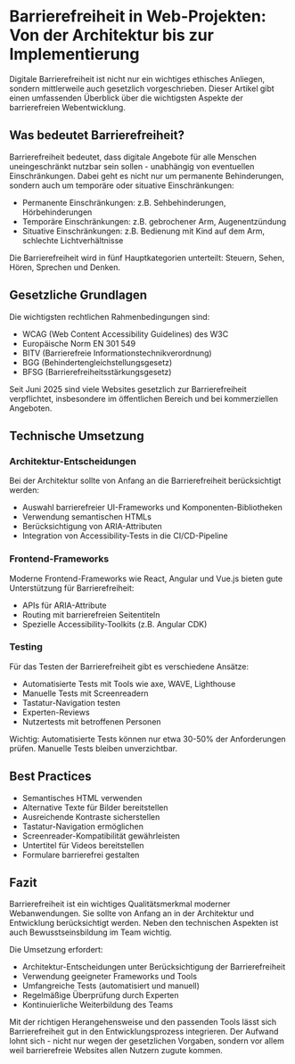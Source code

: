 # Barrierefreiheit in Web-Projekten: Von der Architektur bis zur Implementierung

Digitale Barrierefreiheit ist nicht nur ein wichtiges ethisches Anliegen, sondern mittlerweile auch gesetzlich vorgeschrieben. Dieser Artikel gibt einen umfassenden Überblick über die wichtigsten Aspekte der barrierefreien Webentwicklung.

## Was bedeutet Barrierefreiheit?

Barrierefreiheit bedeutet, dass digitale Angebote für alle Menschen uneingeschränkt nutzbar sein sollen - unabhängig von eventuellen Einschränkungen. Dabei geht es nicht nur um permanente Behinderungen, sondern auch um temporäre oder situative Einschränkungen:

- Permanente Einschränkungen: z.B. Sehbehinderungen, Hörbehinderungen
- Temporäre Einschränkungen: z.B. gebrochener Arm, Augenentzündung  
- Situative Einschränkungen: z.B. Bedienung mit Kind auf dem Arm, schlechte Lichtverhältnisse

Die Barrierefreiheit wird in fünf Hauptkategorien unterteilt: Steuern, Sehen, Hören, Sprechen und Denken.

## Gesetzliche Grundlagen

Die wichtigsten rechtlichen Rahmenbedingungen sind:

- WCAG (Web Content Accessibility Guidelines) des W3C
- Europäische Norm EN 301 549
- BITV (Barrierefreie Informationstechnikverordnung) 
- BGG (Behindertengleichstellungsgesetz)
- BFSG (Barrierefreiheitsstärkungsgesetz)

Seit Juni 2025 sind viele Websites gesetzlich zur Barrierefreiheit verpflichtet, insbesondere im öffentlichen Bereich und bei kommerziellen Angeboten.

## Technische Umsetzung

### Architektur-Entscheidungen

Bei der Architektur sollte von Anfang an die Barrierefreiheit berücksichtigt werden:

- Auswahl barrierefreier UI-Frameworks und Komponenten-Bibliotheken
- Verwendung semantischen HTMLs
- Berücksichtigung von ARIA-Attributen
- Integration von Accessibility-Tests in die CI/CD-Pipeline

### Frontend-Frameworks

Moderne Frontend-Frameworks wie React, Angular und Vue.js bieten gute Unterstützung für Barrierefreiheit:

- APIs für ARIA-Attribute
- Routing mit barrierefreien Seitentiteln
- Spezielle Accessibility-Toolkits (z.B. Angular CDK)

### Testing

Für das Testen der Barrierefreiheit gibt es verschiedene Ansätze:

- Automatisierte Tests mit Tools wie axe, WAVE, Lighthouse
- Manuelle Tests mit Screenreadern
- Tastatur-Navigation testen
- Experten-Reviews
- Nutzertests mit betroffenen Personen

Wichtig: Automatisierte Tests können nur etwa 30-50% der Anforderungen prüfen. Manuelle Tests bleiben unverzichtbar.

## Best Practices

- Semantisches HTML verwenden
- Alternative Texte für Bilder bereitstellen
- Ausreichende Kontraste sicherstellen  
- Tastatur-Navigation ermöglichen
- Screenreader-Kompatibilität gewährleisten
- Untertitel für Videos bereitstellen
- Formulare barrierefrei gestalten

## Fazit

Barrierefreiheit ist ein wichtiges Qualitätsmerkmal moderner Webanwendungen. Sie sollte von Anfang an in der Architektur und Entwicklung berücksichtigt werden. Neben den technischen Aspekten ist auch Bewusstseinsbildung im Team wichtig.

Die Umsetzung erfordert:
- Architektur-Entscheidungen unter Berücksichtigung der Barrierefreiheit
- Verwendung geeigneter Frameworks und Tools
- Umfangreiche Tests (automatisiert und manuell)
- Regelmäßige Überprüfung durch Experten
- Kontinuierliche Weiterbildung des Teams

Mit der richtigen Herangehensweise und den passenden Tools lässt sich Barrierefreiheit gut in den Entwicklungsprozess integrieren. Der Aufwand lohnt sich - nicht nur wegen der gesetzlichen Vorgaben, sondern vor allem weil barrierefreie Websites allen Nutzern zugute kommen.
